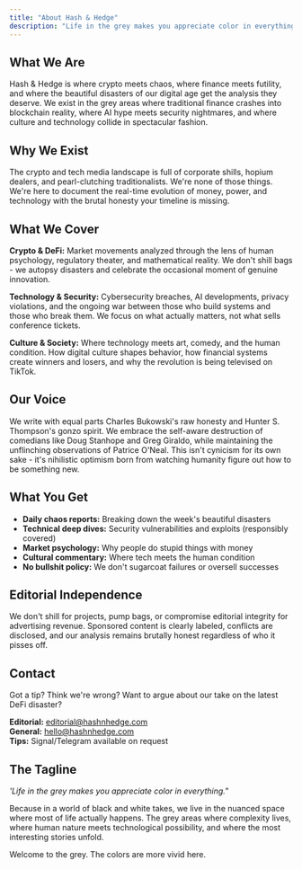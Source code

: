 ```yaml
---
title: "About Hash & Hedge"
description: "Life in the grey makes you appreciate color in everything"
---
```


## What We Are

Hash & Hedge is where crypto meets chaos, where finance meets futility, and where the beautiful disasters of our digital age get the analysis they deserve. We exist in the grey areas where traditional finance crashes into blockchain reality, where AI hype meets security nightmares, and where culture and technology collide in spectacular fashion.

## Why We Exist

The crypto and tech media landscape is full of corporate shills, hopium dealers, and pearl-clutching traditionalists. We're none of those things. We're here to document the real-time evolution of money, power, and technology with the brutal honesty your timeline is missing.

## What We Cover

**Crypto & DeFi:**
Market movements analyzed through the lens of human psychology, regulatory theater, and mathematical reality. We don't shill bags - we autopsy disasters and celebrate the occasional moment of genuine innovation.

**Technology & Security:**
Cybersecurity breaches, AI developments, privacy violations, and the ongoing war between those who build systems and those who break them. We focus on what actually matters, not what sells conference tickets.

**Culture & Society:**
Where technology meets art, comedy, and the human condition. How digital culture shapes behavior, how financial systems create winners and losers, and why the revolution is being televised on TikTok.

## Our Voice

We write with equal parts Charles Bukowski's raw honesty and Hunter S. Thompson's gonzo spirit. We embrace the self-aware destruction of comedians like Doug Stanhope and Greg Giraldo, while maintaining the unflinching observations of Patrice O'Neal. This isn't cynicism for its own sake - it's nihilistic optimism born from watching humanity figure out how to be something new.

## What You Get

- **Daily chaos reports:** Breaking down the week's beautiful disasters
- **Technical deep dives:** Security vulnerabilities and exploits (responsibly covered)
- **Market psychology:** Why people do stupid things with money
- **Cultural commentary:** Where tech meets the human condition
- **No bullshit policy:** We don't sugarcoat failures or oversell successes

## Editorial Independence

We don't shill for projects, pump bags, or compromise editorial integrity for advertising revenue. Sponsored content is clearly labeled, conflicts are disclosed, and our analysis remains brutally honest regardless of who it pisses off.

## Contact

Got a tip? Think we're wrong? Want to argue about our take on the latest DeFi disaster?

**Editorial:** editorial@hashnhedge.com  
**General:** hello@hashnhedge.com  
**Tips:** Signal/Telegram available on request

## The Tagline

*\'Life in the grey makes you appreciate color in everything."*

Because in a world of black and white takes, we live in the nuanced space where most of life actually happens. The grey areas where complexity lives, where human nature meets technological possibility, and where the most interesting stories unfold.

Welcome to the grey. The colors are more vivid here.
